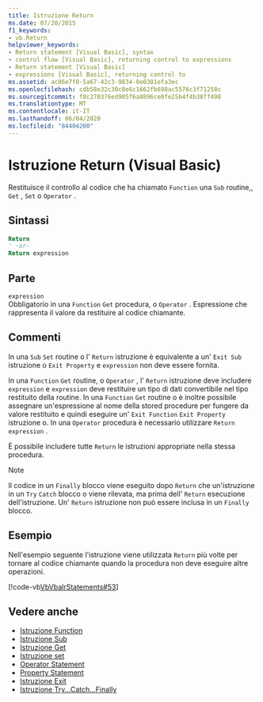 ```yaml
---
title: Istruzione Return
ms.date: 07/20/2015
f1_keywords:
- vb.Return
helpviewer_keywords:
- Return statement [Visual Basic], syntax
- control flow [Visual Basic], returning control to expressions
- Return statement [Visual Basic]
- expressions [Visual Basic], returning control to
ms.assetid: ac86e7f0-5a67-42c3-9834-0e0381efa3ec
ms.openlocfilehash: cdb58e32c30c8e6c1662fb698ac5576c3f71258c
ms.sourcegitcommit: f8c270376ed905f6a8896ce0fe25b4f4b38ff498
ms.translationtype: MT
ms.contentlocale: it-IT
ms.lasthandoff: 06/04/2020
ms.locfileid: "84404200"
---
```

# <a name="return-statement-visual-basic"></a>Istruzione Return (Visual Basic)
Restituisce il controllo al codice che ha chiamato `Function` una `Sub` routine,, `Get` , `Set` o `Operator` .  
  
## <a name="syntax"></a>Sintassi  
  
```vb  
Return  
' -or-  
Return expression  
```  
  
## <a name="part"></a>Parte  
 `expression`  
 Obbligatorio in una `Function` `Get` procedura, o `Operator` . Espressione che rappresenta il valore da restituire al codice chiamante.  
  
## <a name="remarks"></a>Commenti  
 In una `Sub` `Set` routine o l' `Return` istruzione è equivalente a un' `Exit Sub` istruzione o `Exit Property` e `expression` non deve essere fornita.  
  
 In una `Function` `Get` routine, o `Operator` , l' `Return` istruzione deve includere `expression` e `expression` deve restituire un tipo di dati convertibile nel tipo restituito della routine. In una `Function` `Get` routine o è inoltre possibile assegnare un'espressione al nome della stored procedure per fungere da valore restituito e quindi eseguire un' `Exit Function` `Exit Property` istruzione o. In una `Operator` procedura è necessario utilizzare `Return expression` .  
  
 È possibile includere tutte `Return` le istruzioni appropriate nella stessa procedura.  
  
> [!NOTE]
> Il codice in un `Finally` blocco viene eseguito dopo `Return` che un'istruzione in un `Try` `Catch` blocco o viene rilevata, ma prima dell' `Return` esecuzione dell'istruzione. Un' `Return` istruzione non può essere inclusa in un `Finally` blocco.  
  
## <a name="example"></a>Esempio  
 Nell'esempio seguente l'istruzione viene utilizzata `Return` più volte per tornare al codice chiamante quando la procedura non deve eseguire altre operazioni.  
  
 [!code-vb[VbVbalrStatements#53](~/samples/snippets/visualbasic/VS_Snippets_VBCSharp/VbVbalrStatements/VB/Class1.vb#53)]  
  
## <a name="see-also"></a>Vedere anche

- [Istruzione Function](function-statement.md)
- [Istruzione Sub](sub-statement.md)
- [Istruzione Get](get-statement.md)
- [Istruzione set](set-statement.md)
- [Operator Statement](operator-statement.md)
- [Property Statement](property-statement.md)
- [Istruzione Exit](exit-statement.md)
- [Istruzione Try...Catch...Finally](try-catch-finally-statement.md)
